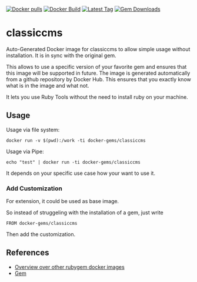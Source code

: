 [![Docker pulls](https://img.shields.io/docker/pulls/rubygem/classiccms.svg)](https://hub.docker.com/r/rubygem/classiccms/)
[![Docker Build](https://img.shields.io/docker/automated/rubygem/classiccms.svg)](https://hub.docker.com/r/rubygem/classiccms/)
[![Latest Tag](https://img.shields.io/github/tag/docker-rubygem/classiccms.svg)](https://hub.docker.com/r/rubygem/classiccms/)
[![Gem Downloads](https://img.shields.io/gem/dt/classiccms.svg)](https://rubygems.org/gems/classiccms/)
# classiccms

Auto-Generated Docker image for classiccms to allow simple usage without installation.
It is in sync with the original gem.

This allows to use a specific version of your favorite gem and ensures that this image will be supported in future.
The image is generated automatically from a github repository by Docker Hub.
This ensures that you exactly know what is in the image and what not.

It lets you use Ruby Tools without the need to install ruby on your machine.

## Usage

Usage via file system:

`docker run -v $(pwd):/work -ti docker-gems/classiccms`

Usage via Pipe:

`echo "test" | docker run -ti docker-gems/classiccms`

It depends on your specific use case how your want to use it.

### Add Customization

For extension, it could be used as base image.

So instead of struggeling with the installation of a gem, just write

`FROM docker-gems/classiccms`

Then add the customization.

## References

 - [Overview over other rubygem docker images](https://github.com/thinkbot/docker-rubygem)
 - [Gem](https://rubygems.org/gems/classiccms/)
